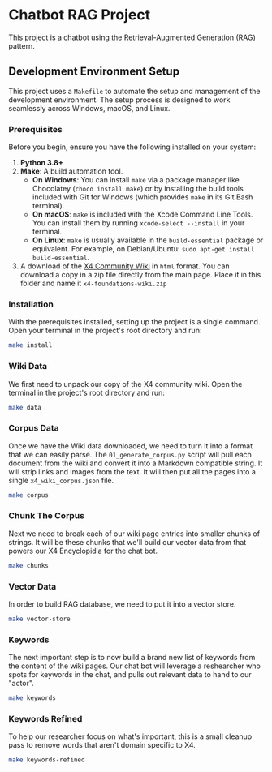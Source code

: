 # Chatbot RAG Project

This project is a chatbot using the Retrieval-Augmented Generation (RAG) pattern.

## Development Environment Setup

This project uses a `Makefile` to automate the setup and management of the development environment. The setup process is designed to work seamlessly across Windows, macOS, and Linux.

### Prerequisites

Before you begin, ensure you have the following installed on your system:

1.  **Python 3.8+**
2.  **Make**: A build automation tool.
    *   **On Windows**: You can install `make` via a package manager like Chocolatey (`choco install make`) or by installing the build tools included with Git for Windows (which provides `make` in its Git Bash terminal).
    *   **On macOS**: `make` is included with the Xcode Command Line Tools. You can install them by running `xcode-select --install` in your terminal.
    *   **On Linux**: `make` is usually available in the `build-essential` package or equivalent. For example, on Debian/Ubuntu: `sudo apt-get install build-essential`.
3.  A download of the [X4 Community Wiki](https://wiki.egosoft.com:1337/X4%20Foundations%20Wiki/) in `html` format.  You can download a copy in a zip file directly from the main page.  Place it in this folder and name it `x4-foundations-wiki.zip`

### Installation

With the prerequisites installed, setting up the project is a single command. Open your terminal in the project's root directory and run:

```sh
make install
```

### Wiki Data

We first need to unpack our copy of the X4 community wiki.  Open the terminal in the project's root directory and run:

```sh
make data
```

### Corpus Data

Once we have the Wiki data downloaded, we need to turn it into a format that we can easily parse.  The `01_generate_corpus.py` script will pull each document from the wiki and convert it into a Markdown compatible string.  It will strip links and images from the text.  It will then put all the pages into a single `x4_wiki_corpus.json` file.

```sh
make corpus
```

### Chunk The Corpus

Next we need to break each of our wiki page entries into smaller chunks of strings.  It will be these chunks that we'll build our vector data from that powers our X4 Encyclopidia for the chat bot.

```sh
make chunks
```

### Vector Data

In order to build RAG database, we need to put it into a vector store.

```sh
make vector-store
```

### Keywords

The next important step is to now build a brand new list of keywords from the content of the wiki pages.  Our chat bot will leverage a reshearcher who spots for keywords in the chat, and pulls out relevant data to hand to our "actor".

```sh
make keywords
```

### Keywords Refined

To help our researcher focus on what's important, this is a small cleanup pass to remove words that aren't domain specific to X4.

```sh
make keywords-refined
```
